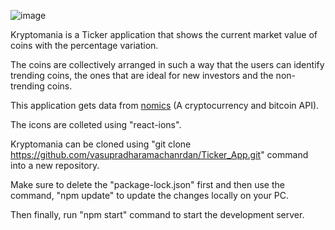 ![image](https://user-images.githubusercontent.com/66957811/142457246-d8ca6b47-88d5-427d-ae2c-f48cf71341c5.png)


Kryptomania is a Ticker application that shows the current market value of coins with the percentage variation.

The coins are collectively arranged in such a way that the users can identify trending coins, the ones that are ideal for new investors and the non-trending coins.

This application gets data from [nomics](https://nomics.com/) (A cryptocurrency and bitcoin API).

The icons are colleted using "react-ions".

Kryptomania can be cloned using "git clone https://github.com/vasupradharamachanrdan/Ticker_App.git" command into a new repository.

Make sure to delete the "package-lock.json" first and then use the command, "npm update" to update the changes locally on your PC.

Then finally, run "npm start" command to start the development server.


